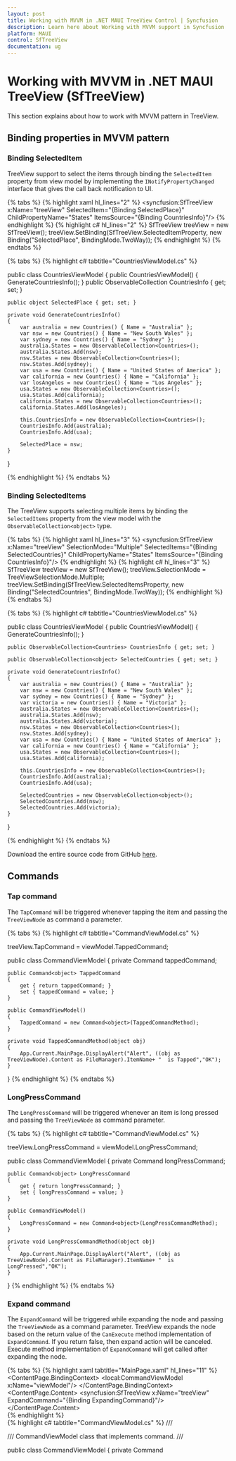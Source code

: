 ```yaml
---
layout: post
title: Working with MVVM in .NET MAUI TreeView Control | Syncfusion
description: Learn here about Working with MVVM support in Syncfusion .NET MAUI TreeView (SfTreeView) Control and more.
platform: MAUI
control: SfTreeView
documentation: ug
---
```


# Working with MVVM in .NET MAUI TreeView (SfTreeView)

This section explains about how to work with MVVM pattern in TreeView.

## Binding properties in MVVM pattern

### Binding SelectedItem

TreeView support to select the items through binding the `SelectedItem` property from view model by implementing the `INotifyPropertyChanged` interface that gives the call back notification to UI.

{% tabs %}
{% highlight xaml hl_lines="2" %}
<syncfusion:SfTreeView x:Name="treeView" 
                       SelectedItem="{Binding SelectedPlace}"
                       ChildPropertyName="States"
                       ItemsSource="{Binding CountriesInfo}"/>
{% endhighlight %}
{% highlight c# hl_lines="2" %}
SfTreeView treeView = new SfTreeView();
treeView.SetBinding(SfTreeView.SelectedItemProperty, new Binding("SelectedPlace", BindingMode.TwoWay));
{% endhighlight %}
{% endtabs %}

{% tabs %}
{% highlight c# tabtitle="CountriesViewModel.cs" %}

public class CountriesViewModel
{
    public CountriesViewModel()
    {
        GenerateCountriesInfo();
    }
    public ObservableCollection<Countries> CountriesInfo { get; set; }

    public object SelectedPlace { get; set; }

    private void GenerateCountriesInfo()
    {
        var australia = new Countries() { Name = "Australia" };
        var nsw = new Countries() { Name = "New South Wales" };
        var sydney = new Countries() { Name = "Sydney" };
        australia.States = new ObservableCollection<Countries>();
        australia.States.Add(nsw);
        nsw.States = new ObservableCollection<Countries>();
        nsw.States.Add(sydney);
        var usa = new Countries() { Name = "United States of America" };
        var california = new Countries() { Name = "California" };
        var losAngeles = new Countries() { Name = "Los Angeles" };
        usa.States = new ObservableCollection<Countries>();
        usa.States.Add(california);
        california.States = new ObservableCollection<Countries>();
        california.States.Add(losAngeles);
         
        this.CountriesInfo = new ObservableCollection<Countries>();
        CountriesInfo.Add(australia);
        CountriesInfo.Add(usa);

        SelectedPlace = nsw;
    }
}

{% endhighlight %}
{% endtabs %}

### Binding SelectedItems

The TreeView supports selecting multiple items by binding the `SelectedItems` property from the view model with the `ObservableCollection<object>` type.

{% tabs %}
{% highlight xaml hl_lines="3" %}
<syncfusion:SfTreeView x:Name="treeView"
                       SelectionMode="Multiple"
                       SelectedItems="{Binding SelectedCountries}"
                       ChildPropertyName="States"
                       ItemsSource="{Binding CountriesInfo}"/>
{% endhighlight %}
{% highlight c# hl_lines="3" %}
SfTreeView treeView = new SfTreeView();
treeView.SelectionMode = TreeViewSelectionMode.Multiple;
treeView.SetBinding(SfTreeView.SelectedItemsProperty, new Binding("SelectedCountries", BindingMode.TwoWay));
{% endhighlight %}
{% endtabs %}

{% tabs %}
{% highlight c# tabtitle="CountriesViewModel.cs" %}

public class CountriesViewModel
{
    public CountriesViewModel()
    {
        GenerateCountriesInfo();
    }

    public ObservableCollection<Countries> CountriesInfo { get; set; }

    public ObservableCollection<object> SelectedCountries { get; set; }

    private void GenerateCountriesInfo()
    {
        var australia = new Countries() { Name = "Australia" };
        var nsw = new Countries() { Name = "New South Wales" };
        var sydney = new Countries() { Name = "Sydney" };
        var victoria = new Countries() { Name = "Victoria" };
        australia.States = new ObservableCollection<Countries>();
        australia.States.Add(nsw);
        australia.States.Add(victoria);
        nsw.States = new ObservableCollection<Countries>();
        nsw.States.Add(sydney);
        var usa = new Countries() { Name = "United States of America" };
        var california = new Countries() { Name = "California" };
        usa.States = new ObservableCollection<Countries>();
        usa.States.Add(california);
      
        this.CountriesInfo = new ObservableCollection<Countries>();
        CountriesInfo.Add(australia);
        CountriesInfo.Add(usa);

        SelectedCountries = new ObservableCollection<object>();
        SelectedCountries.Add(nsw);
        SelectedCountries.Add(victoria);
    }
}

{% endhighlight %}
{% endtabs %}

Download the entire source code from GitHub [here](https://github.com/SyncfusionExamples/binding-selected-items-in-.net-maui-treeview).

## Commands

### Tap command

The `TapCommand` will be triggered whenever tapping the item and passing the `TreeViewNode` as command a parameter.

{% tabs %}
{% highlight c# tabtitle="CommandViewModel.cs" %}

treeView.TapCommand = viewModel.TappedCommand;

public class CommandViewModel
{
    private Command<object> tappedCommand;

    public Command<object> TappedCommand
    {
        get { return tappedCommand; }
        set { tappedCommand = value; }
    }

    public CommandViewModel()
    {            
        TappedCommand = new Command<object>(TappedCommandMethod);
    }

    private void TappedCommandMethod(object obj)
    {
        App.Current.MainPage.DisplayAlert("Alert", ((obj as TreeViewNode).Content as FileManager).ItemName+ "  is Tapped","OK");
    }   
}
{% endhighlight %}
{% endtabs %}

### LongPressCommand

The `LongPressCommand` will be triggered whenever an item is long pressed and passing the `TreeViewNode` as command parameter.

{% tabs %}
{% highlight c# tabtitle="CommandViewModel.cs" %}

treeView.LongPressCommand = viewModel.LongPressCommand;

public class CommandViewModel
{
    private Command<Object> longPressCommand;

    public Command<object> LongPressCommand
    {
        get { return longPressCommand; }
        set { longPressCommand = value; }
    }

    public CommandViewModel()
    {            
        LongPressCommand = new Command<object>(LongPressCommandMethod);
    }

    private void LongPressCommandMethod(object obj)
    {          
        App.Current.MainPage.DisplayAlert("Alert", ((obj as TreeViewNode).Content as FileManager).ItemName+ "  is LongPressed","OK");
    }   
}
{% endhighlight %}
{% endtabs %}

### Expand command

The `ExpandCommand` will be triggered while expanding the node and passing the `TreeViewNode` as a command parameter. TreeView expands the node based on the return value of the `CanExecute` method implementation of `ExpandCommand`. If you return false, then expand action will be canceled. Execute method implementation of `ExpandCommand` will get called after expanding the node.

{% tabs %}
{% highlight xaml tabtitle="MainPage.xaml" hl_lines="11" %}
<ContentPage xmlns="http://schemas.microsoft.com/dotnet/2021/maui"
             xmlns:x="http://schemas.microsoft.com/winfx/2009/xaml"
             xmlns:syncfusion="clr-namespace:Syncfusion.Maui.TreeView;assembly=Syncfusion.Maui.TreeView"
             xmlns:local="clr-namespace:Selection"
             x:Class="Selection.MainPage">
    <ContentPage.BindingContext>
        <local:CommandViewModel x:Name="viewModel"/>
    </ContentPage.BindingContext>
    <ContentPage.Content>
        <syncfusion:SfTreeView x:Name="treeView"
                               ExpandCommand="{Binding ExpandingCommand}"/> 
    </ContentPage.Content>
</ContentPage>  
{% endhighlight %}  
{% highlight c# tabtitle="CommandViewModel.cs" %}
/// <summary>
/// CommandViewModel class that implements command. 
/// </summary>

public class CommandViewModel
{
    private Command<Object> expandingCommand;

    public Command<object> ExpandingCommand
    {
        get { return expandingCommand; }
        set { expandingCommand = value; }
    }

    public CommandViewModel()
    {            
        ExpandingCommand = new Command<object>(ExpandCommandAction, CanExecute);
    }

    /// <summary>
    /// CanExecute method is called before expanding of node.
    /// </summary>
    /// <returns>Handle expand action by returning true or false. </returns>
    /// <param name="obj">TreeViewNode is passed as command parameter. </param>
    public bool CanExecute(object obj)
    {
        //You can also return false to cancel the expand action.
        return true;
    }

    /// <summary>
    /// Method gets called after expanding action performed.
    /// </summary>
    /// <param name="obj">TreeViewNode is passed as command parameter. </param>
    private void ExpandCommandAction(object obj)
    {
        App.Current.MainPage.DisplayAlert("Alert", ((obj as TreeViewNode).Content as FileManager).ItemName+ "  is Expanded","OK");
    }   
}
{% endhighlight %}
{% endtabs %}

### Collapse command

The `CollapseCommand` will be triggered while collapsing the node and passing the `TreeViewNode` as a command parameter. TreeView collapses the node based on the return value of the `CanExecute` method implementation of `CollapseCommand`. If you return false, then collapse action will be canceled. Execute method implementation of `CollapseCommand` will be called after the node has collapsed.

{% tabs %}
{% highlight xaml tabtitle="MainPage.xaml" hl_lines="11" %}
<ContentPage xmlns="http://schemas.microsoft.com/dotnet/2021/maui"
             xmlns:x="http://schemas.microsoft.com/winfx/2009/xaml"
             xmlns:syncfusion="clr-namespace:Syncfusion.Maui.TreeView;assembly=Syncfusion.Maui.TreeView"
             xmlns:local="clr-namespace:Selection"
             x:Class="Selection.MainPage">
    <ContentPage.BindingContext>
        <local:CommandViewModel x:Name="viewModel"/>
    </ContentPage.BindingContext>
    <ContentPage.Content>
        <syncfusion:SfTreeView x:Name="treeView"
                               CollapseCommand="{Binding CollapsingCommand}"/> 
    </ContentPage.Content>
</ContentPage>
{% endhighlight %}
{% highlight c# tabtitle="CommandViewModel.cs" %}
/// <summary>
/// CommandViewModel class that implements command.
/// </summary>
public class CommandViewModel
{
    private Command<object> collapsingCommand;
    
    public Command<object> CollapsingCommand
    {
        get { return collapsingCommand; }
        set { collapsingCommand = value; }
    }
    
    public CommandViewModel()
    {
        CollapsingCommand = new Command<object>(CollapseCommandAction, CanExecute);
    }
    
    /// <summary>
    /// CanExecute method is called before collapsing of node. 
    /// </summary>
    /// <returns>Handle collapse action by returning true or false. </returns>
    /// <param name="obj">TreeViewNode is passed as command parameter. </param>
    public bool CanExecute(object obj)
    {
        //You can also return false to cancel the collapse action.
        return true;
    }

    /// <summary>
    /// Method gets called after collapsing action performed.
    /// </summary>
    /// <param name="obj">TreeViewNode is passed as command parameter. </param>
    private void CollapseCommandAction(object obj)
    {
        App.Current.MainPage.DisplayAlert("Alert", ((obj as TreeViewNode).Content as FileManager).ItemName+ "  is Collapsed","OK");
    }
}
{% endhighlight %}
{% endtabs %}

## Event to command

The `TreeView` event can be converted into commands using `Behaviors`. To achieve this, create a command in the `ViewModel` class and associate it to the TreeView event using `Behaviors`.

{% tabs %}
{% highlight xaml tabtitle="MainPage.xaml" hl_lines="6" %}
<syncfusion:SfTreeView x:Name="treeView"
                       SelectionMode="Multiple"
                       SelectedItems="{Binding SelectedCountries}"
                       ChildPropertyName="States"
                       ItemsSource="{Binding CountriesInfo}">
    <syncfusion:SfTreeView.Behaviors>
        <local:EventToCommandBehavior EventName="SelectionChanged" 
                                      Command="{Binding SelectionChangedCommand}"/>
    </syncfusion:SfTreeView.Behaviors>
</syncfusion:SfTreeView>
{% endhighlight %}
{% highlight c# tabtitle="CountriesViewModel.cs" %}
public class CountriesViewModel : INotifyPropertyChanged
{
     private Command<object> selectionChangedCommand;

    public CountriesViewModel()
    {
        SelectionChangedCommand = new Command<object>(OnSelectionChanged);
        GenerateCountriesInfo();
    }

    public ObservableCollection<Countries> CountriesInfo { get; set; }

    public ObservableCollection<object> SelectedCountries { get; set; }

    public Command<object> SelectionChangedCommand
    {
        get { return selectionChangedCommand; }
        set { selectionChangedCommand = value; }
    }

    private void OnSelectionChanged(object obj)
    {
        App.Current.MainPage.DisplayAlert("Alert", ((obj as ItemSelectionChangedEventArgs).AddedItems[0] as Countries).Name + " is selected", "OK");
    }

    public event PropertyChangedEventHandler PropertyChanged;

    public void OnPropertyChanged(string name)
    {
        if (this.PropertyChanged != null)
            this.PropertyChanged(this, new PropertyChangedEventArgs(name));
    }

    private void GenerateCountriesInfo()
    {
        var australia = new Countries() { Name = "Australia" };
        var nsw = new Countries() { Name = "New South Wales" };
        var victoria = new Countries() { Name = "Victoria" };
        australia.States = new ObservableCollection<Countries>();
        australia.States.Add(nsw);
        australia.States.Add(victoria);
        var usa = new Countries() { Name = "United States of America" };
        var california = new Countries() { Name = "California" };
        usa.States = new ObservableCollection<Countries>();
        usa.States.Add(california);
      
        this.CountriesInfo = new ObservableCollection<Countries>();
        CountriesInfo.Add(australia);
        CountriesInfo.Add(usa);
    }
}
{% endhighlight %}
{% endtabs %}

Download the entire source code from GitHub [here](https://github.com/SyncfusionExamples/event-to-command-binding-in-.net-maui-treeview).

For more information regarding the EventToCommand behavior in .NET MAUI, you can refer [this](https://learn.microsoft.com/en-us/dotnet/communitytoolkit/maui/behaviors/event-to-command-behavior) link.